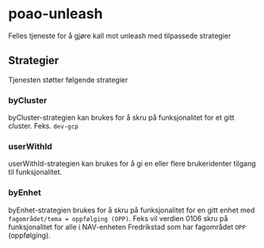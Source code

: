 # poao-unleash

Felles tjeneste for å gjøre kall mot unleash med tilpassede strategier

## Strategier
Tjenesten støtter følgende strategier

### byCluster
byCluster-strategien kan brukes for å skru på funksjonalitet for et gitt cluster. Feks. `dev-gcp`

### userWithId
userWithId-strategien kan brukes for å gi en eller flere brukeridenter tilgang til funksjonalitet.

### byEnhet
byEnhet-strategien brukes for å skru på funksjonalitet for en gitt enhet med `fagområdet/tema = oppfølging (OPP)`. Feks vil verdien 0106 skru på funksjonalitet for alle i NAV-enheten Fredrikstad som har fagområdet `OPP` (oppfølging).